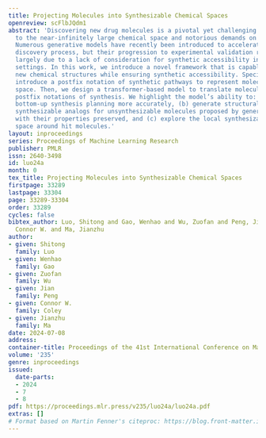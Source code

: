 ```yaml
---
title: Projecting Molecules into Synthesizable Chemical Spaces
openreview: scFlbJQdm1
abstract: 'Discovering new drug molecules is a pivotal yet challenging process due
  to the near-infinitely large chemical space and notorious demands on time and resources.
  Numerous generative models have recently been introduced to accelerate the drug
  discovery process, but their progression to experimental validation remains limited,
  largely due to a lack of consideration for synthetic accessibility in practical
  settings. In this work, we introduce a novel framework that is capable of generating
  new chemical structures while ensuring synthetic accessibility. Specifically, we
  introduce a postfix notation of synthetic pathways to represent molecules in chemical
  space. Then, we design a transformer-based model to translate molecular graphs into
  postfix notations of synthesis. We highlight the model’s ability to: (a) perform
  bottom-up synthesis planning more accurately, (b) generate structurally similar,
  synthesizable analogs for unsynthesizable molecules proposed by generative models
  with their properties preserved, and (c) explore the local synthesizable chemical
  space around hit molecules.'
layout: inproceedings
series: Proceedings of Machine Learning Research
publisher: PMLR
issn: 2640-3498
id: luo24a
month: 0
tex_title: Projecting Molecules into Synthesizable Chemical Spaces
firstpage: 33289
lastpage: 33304
page: 33289-33304
order: 33289
cycles: false
bibtex_author: Luo, Shitong and Gao, Wenhao and Wu, Zuofan and Peng, Jian and Coley,
  Connor W. and Ma, Jianzhu
author:
- given: Shitong
  family: Luo
- given: Wenhao
  family: Gao
- given: Zuofan
  family: Wu
- given: Jian
  family: Peng
- given: Connor W.
  family: Coley
- given: Jianzhu
  family: Ma
date: 2024-07-08
address:
container-title: Proceedings of the 41st International Conference on Machine Learning
volume: '235'
genre: inproceedings
issued:
  date-parts:
  - 2024
  - 7
  - 8
pdf: https://proceedings.mlr.press/v235/luo24a/luo24a.pdf
extras: []
# Format based on Martin Fenner's citeproc: https://blog.front-matter.io/posts/citeproc-yaml-for-bibliographies/
---
```

